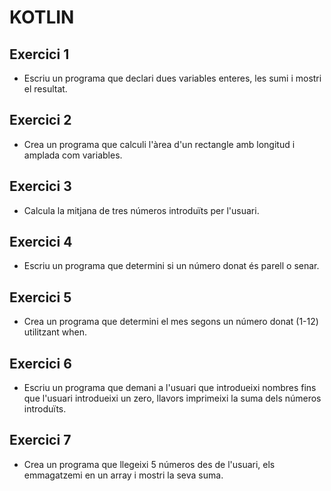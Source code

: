 # KOTLIN

## Exercici 1
- Escriu un programa que declari dues variables enteres, les sumi i mostri el resultat. 
## Exercici 2
- Crea un programa que calculi l'àrea d'un rectangle amb longitud i amplada com variables.
## Exercici 3
- Calcula la mitjana de tres números introduïts per l'usuari.
## Exercici 4
- Escriu un programa que determini si un número donat és parell o senar.
## Exercici 5
- Crea un programa que determini el mes segons un número donat (1-12) utilitzant when. 
## Exercici 6
- Escriu un programa que demani a l'usuari que introdueixi nombres fins que l'usuari introdueixi un zero, llavors imprimeixi la suma dels números introduïts.  
## Exercici 7
- Crea un programa que llegeixi 5 números des de l'usuari, els emmagatzemi en un array i mostri la seva suma.
